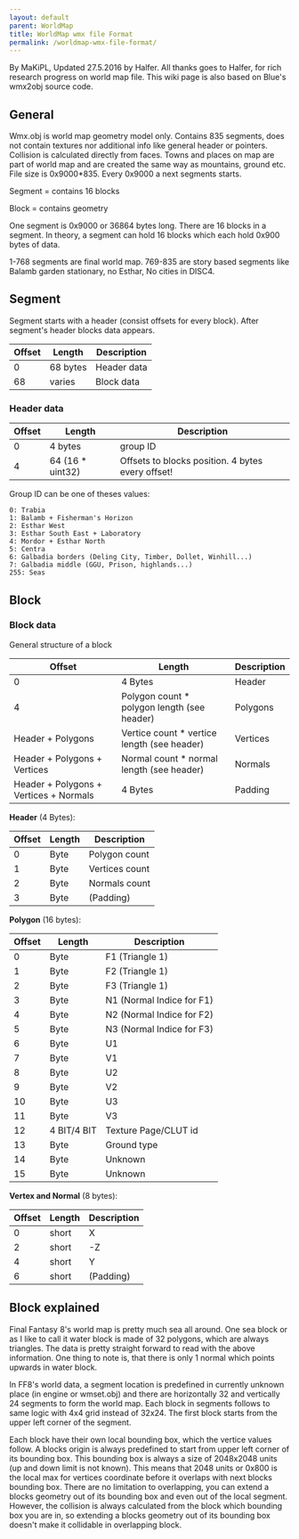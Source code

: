 ```yaml
---
layout: default
parent: WorldMap
title: WorldMap wmx file Format
permalink: /worldmap-wmx-file-format/
---
```


By MaKiPL, Updated 27.5.2016 by Halfer. All thanks goes to Halfer, for rich research progress on world map file. This wiki page is also based on Blue's wmx2obj source code.

## General

Wmx.obj is world map geometry model only. Contains 835 segments, does not contain textures nor additional info like general header or pointers. Collision is calculated directly from faces. Towns and places on map are part of world map and are created the same way as mountains, ground etc. File size is 0x9000\*835. Every 0x9000 a next segments starts.

Segment = contains 16 blocks

Block = contains geometry

One segment is 0x9000 or 36864 bytes long. There are 16 blocks in a segment. In theory, a segment can hold 16 blocks which each hold 0x900 bytes of data.

1-768 segments are final world map. 769-835 are story based segments like Balamb garden stationary, no Esthar, No cities in DISC4.

## Segment

Segment starts with a header (consist offsets for every block). After segment's header blocks data appears.

  

| Offset | Length   | Description |
|--------|----------|-------------|
| 0      | 68 bytes | Header data |
| 68     | varies   | Block data  |

  

### Header data

| Offset | Length            | Description                                       |
|--------|-------------------|---------------------------------------------------|
| 0      | 4 bytes           | group ID                                          |
| 4      | 64 (16 \* uint32) | Offsets to blocks position. 4 bytes every offset! |

Group ID can be one of theses values:

`0: Trabia`  
`1: Balamb + Fisherman's Horizon`  
`2: Esthar West`  
`3: Esthar South East + Laboratory`  
`4: Mordor + Esthar North`  
`5: Centra`  
`6: Galbadia borders (Deling City, Timber, Dollet, Winhill...)`  
`7: Galbadia middle (GGU, Prison, highlands...)`  
`255: Seas`

## Block

### Block data

General structure of a block

| Offset                                 | Length                                       | Description |
|----------------------------------------|----------------------------------------------|-------------|
| 0                                      | 4 Bytes                                      | Header      |
| 4                                      | Polygon count \* polygon length (see header) | Polygons    |
| Header + Polygons                      | Vertice count \* vertice length (see header) | Vertices    |
| Header + Polygons + Vertices           | Normal count \* normal length (see header)   | Normals     |
| Header + Polygons + Vertices + Normals | 4 Bytes                                      | Padding     |

**Header** (4 Bytes):

| Offset | Length | Description    |
|--------|--------|----------------|
| 0      | Byte   | Polygon count  |
| 1      | Byte   | Vertices count |
| 2      | Byte   | Normals count  |
| 3      | Byte   | (Padding)      |

**Polygon** (16 bytes):

| Offset | Length      | Description               |
|--------|-------------|---------------------------|
| 0      | Byte        | F1 (Triangle 1)           |
| 1      | Byte        | F2 (Triangle 1)           |
| 2      | Byte        | F3 (Triangle 1)           |
| 3      | Byte        | N1 (Normal Indice for F1) |
| 4      | Byte        | N2 (Normal Indice for F2) |
| 5      | Byte        | N3 (Normal Indice for F3) |
| 6      | Byte        | U1                        |
| 7      | Byte        | V1                        |
| 8      | Byte        | U2                        |
| 9      | Byte        | V2                        |
| 10     | Byte        | U3                        |
| 11     | Byte        | V3                        |
| 12     | 4 BIT/4 BIT | Texture Page/CLUT id      |
| 13     | Byte        | Ground type               |
| 14     | Byte        | Unknown                   |
| 15     | Byte        | Unknown                   |

**Vertex and Normal** (8 bytes):

| Offset | Length | Description |
|--------|--------|-------------|
| 0      | short  | X           |
| 2      | short  | -Z          |
| 4      | short  | Y           |
| 6      | short  | (Padding)   |

## Block explained

Final Fantasy 8's world map is pretty much sea all around. One sea block or as I like to call it water block is made of 32 polygons, which are always triangles. The data is pretty straight forward to read with the above information. One thing to note is, that there is only 1 normal which points upwards in water block.

In FF8's world data, a segment location is predefined in currently unknown place (in engine or wmset.obj) and there are horizontally 32 and vertically 24 segments to form the world map. Each block in segments follows to same logic with 4x4 grid instead of 32x24. The first block starts from the upper left corner of the segment.

Each block have their own local bounding box, which the vertice values follow. A blocks origin is always predefined to start from upper left corner of its bounding box. This bounding box is always a size of 2048x2048 units (up and down limit is not known). This means that 2048 units or 0x800 is the local max for vertices coordinate before it overlaps with next blocks bounding box. There are no limitation to overlapping, you can extend a blocks geometry out of its bounding box and even out of the local segment. However, the collision is always calculated from the block which bounding box you are in, so extending a blocks geometry out of its bounding box doesn't make it collidable in overlapping block.
